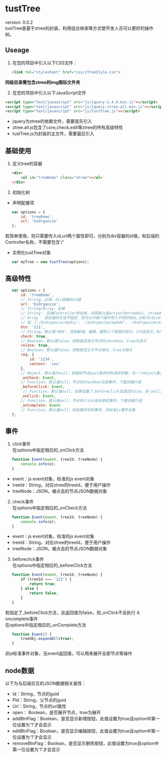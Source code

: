 # tustTree
version: 0.0.2  
tustTree是基于ztree的封装，利用组合继承等方式使开发人员可以更好的操作树。

## Useage
1. 在您的项目中引入以下CSS文件：  

 ``` html
    <link rel="stylesheet" href="css/zTreeStyle.css">
 ```
 **同级目录需包含ztree的img图标文件夹**

2. 在您的项目中引入以下JavaScript文件  

 ``` html
 <script type="text/javascript" src="js/jquery-1.4.4.min.js"></script>
 <script type="text/javascript" src="js/jquery.ztree.all.min.js"></script>
 <script type="text/javascript" src="js/tustTree.js"></script>
 ```
 - jquery为ztree的依赖文件，需要首先引入
 - ztree.all.js包含了core,check,edit等ztree的所有高级特性
 - tustTree.js为封装的主文件，需要最后引入

## 基础使用
1. 定义tree的容器  

 ``` html
    <div>
        <ul id="treeDemo" class="ztree"></ul>
    </div>
 ```
2. 初始化树
 - 声明配置项
 ``` javascript
    var options = {
        id: 'treeDemo',
        url: 'bsOrganize'
    };
 ```
 若简单使用，则只需要传入id,url两个属性即可，分别为div容器的id值，和后端的Controller名称，不需要包含'/'
 - 实例化tustTree对象  
 ``` javascript
    var myTree = new tustTree(options);
 ```

## 高级特性
``` javascript
   var options = {
       id: 'treeDemo',
       // String，必填，div容器的id值
       url: 'bsOrganize',
       // String/Array，必填
       // String： 后端Controller的名称，则其默认值action为ztreeDis, ztreeAdd, ztreeEdit, ztreeDel, ztreeDrag
       // Array： 若后端的方法不固定，则可以为每个操作传入不同的地址,分别为[disUrl, addUrl, editUrl, removeUrl, dragUrl]
       // 如：['/bsOrganize/myDis', '/bsOrganize/myAdd', '/bsOrganize/myEdit', '/bsOrganize/myDel', '/bsOrganize/myDrag']
       btn: '111',
       // String，默认值'000'，控制新增，编辑，删除三个按钮的显示，1代表显示，0代表隐藏，需要与每个节点的显示属性共同作用
       check: true,
       // Boolean，默认值false，控制是否显示节点的checkbox，true为显示
       relate: true,
       // Boolean，默认值false，控制是否父子节点相关，true为相关
       req: {
           id: '1234',
           content: 'xxx'
       },
       // Object，默认值为null，获取树节点post请求时的请求参数，为一个object类型，可以传入多个值
       _onCheck: Event,
       // Function，默认值null，节点的checkbox勾选事件，下面详细介绍
       _beforeClick: Event,
        // Function，默认值null，如果设置了_beforeClick且返回false，则_onClick不会触发
       _onClick: Event,
       // Function，默认值null，节点的click鼠标单机事件，下面详细介绍
       _onComplete: Event
       // Function，默认值null，树加载完毕的事件，非标准js事件对象
   };
```

## 事件
1. click事件  
 在options中指定相应的_onClick方法  

 ``` javascript
    function Event(event, treeId, treeNode) {
        console.info(e);
    }
 ```
 - event：js event对象，标准的js event对象
 - treeId：String，对应ztree的treeId，便于用户操作
 - treeNode：JSON，被点击的节点JSON数据对象

2. check事件  
 在options中指定相应的_onCheck方法  

 ``` javascript
    function Event(event, treeId, treeNode) {
        console.info(e);
    }
 ```
 - event：js event对象，标准的js event对象
 - treeId：String，对应ztree的treeId，便于用户操作
 - treeNode：JSON，被点击的节点JSON数据对象
3. beforeclick事件  
 在options中指定相应的_beforeClick方法  
 ``` javascript
    function Event(event, treeId, treeNode) {
        if (treeId === '123') {
            return true;
        } else {
            return false;
        }        
    }
 ```
 若指定了_beforeClick方法，且返回值为false，则_onClick不会执行
4. oncomplete事件  
 在options中指定相应的_onComplete方法  
 ``` javascript
    function Event() {
        treeObj.expandAll(true);
    }
 ```
 非js标准事件对象，无event返回值，可以用来展开全部节点等操作
## node数据
以下为与后端交互的JSON数据相关属性：
- Id：String，节点的guid
- PId：String，父节点的guid
- Url：String，节点的url属性
- open： Boolean，是否展开节点，true为展开
- addBtnFlag：Boolean，是否显示新增按钮，此值设置为true且option中第一位设置为'1'才会显示
- editBtnFlag：Boolean，是否显示编辑按钮，此值设置为true且option中第一位设置为'1'才会显示
- removeBtnFlag：Boolean，是否显示删除按钮，此值设置为true且option中第一位设置为'1'才会显示
